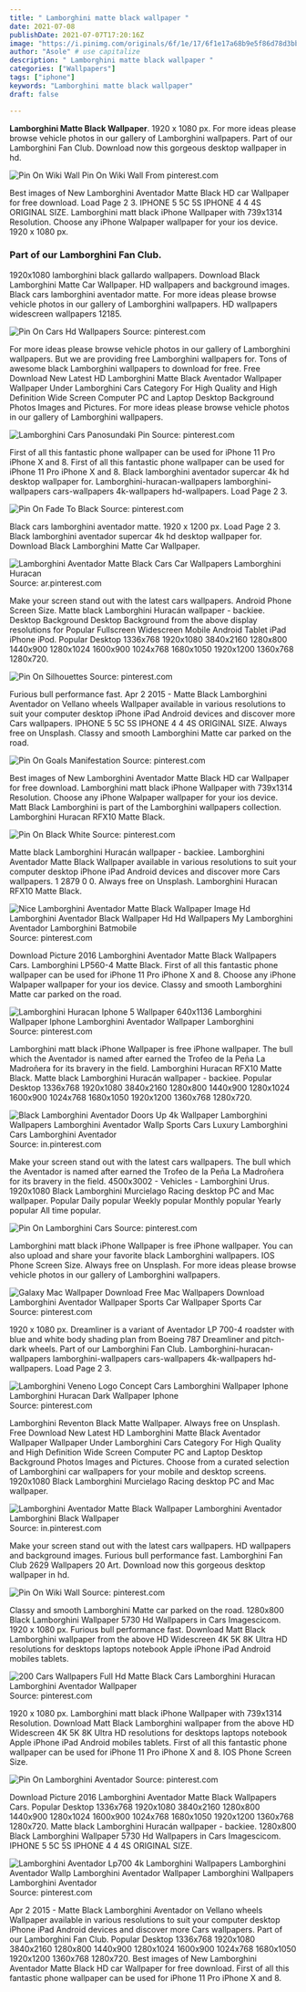 ```yaml
---
title: " Lamborghini matte black wallpaper "
date: 2021-07-08
publishDate: 2021-07-07T17:20:16Z
image: "https://i.pinimg.com/originals/6f/1e/17/6f1e17a68b9e5f86d78d3bb4437b7ec2.jpg"
author: "Asole" # use capitalize
description: " Lamborghini matte black wallpaper "
categories: ["Wallpapers"]
tags: ["iphone"]
keywords: "Lamborghini matte black wallpaper"
draft: false

---
```



**Lamborghini Matte Black Wallpaper**. 1920 x 1080 px. For more ideas please browse vehicle photos in our gallery of Lamborghini wallpapers. Part of our Lamborghini Fan Club. Download now this gorgeous desktop wallpaper in hd.

![Pin On Wiki Wall](https://i.pinimg.com/originals/7a/29/1b/7a291b062b00466fac2db7c0c7905c98.jpg "Pin On Wiki Wall")
Pin On Wiki Wall From pinterest.com


Best images of New Lamborghini Aventador Matte Black HD car Wallpaper for free download. Load Page 2 3. IPHONE 5 5C 5S IPHONE 4 4 4S ORIGINAL SIZE. Lamborghini matt black iPhone Wallpaper with 739x1314 Resolution. Choose any iPhone Walpaper wallpaper for your ios device. 1920 x 1080 px.

### Part of our Lamborghini Fan Club.

1920x1080 lamborghini black gallardo wallpapers. Download Black Lamborghini Matte Car Wallpaper. HD wallpapers and background images. Black cars lamborghini aventador matte. For more ideas please browse vehicle photos in our gallery of Lamborghini wallpapers. HD wallpapers widescreen wallpapers 12185.


![Pin On Cars Hd Wallpapers](https://i.pinimg.com/originals/c3/e6/4c/c3e64cad89dc95278f662f8b783c8897.jpg "Pin On Cars Hd Wallpapers")
Source: pinterest.com

For more ideas please browse vehicle photos in our gallery of Lamborghini wallpapers. But we are providing free Lamborghini wallpapers for. Tons of awesome black Lamborghini wallpapers to download for free. Free Download New Latest HD Lamborghini Matte Black Aventador Wallpaper Wallpaper Under Lamborghini Cars Category For High Quality and High Definition Wide Screen Computer PC and Laptop Desktop Background Photos Images and Pictures. For more ideas please browse vehicle photos in our gallery of Lamborghini wallpapers.

![Lamborghini Cars Panosundaki Pin](https://i.pinimg.com/736x/44/58/45/4458458375207776263143eb5b8b2242.jpg "Lamborghini Cars Panosundaki Pin")
Source: pinterest.com

First of all this fantastic phone wallpaper can be used for iPhone 11 Pro iPhone X and 8. First of all this fantastic phone wallpaper can be used for iPhone 11 Pro iPhone X and 8. Black lamborghini aventador supercar 4k hd desktop wallpaper for. Lamborghini-huracan-wallpapers lamborghini-wallpapers cars-wallpapers 4k-wallpapers hd-wallpapers. Load Page 2 3.

![Pin On Fade To Black](https://i.pinimg.com/originals/9e/35/c8/9e35c848f9cfe3a138e653ff3a470e60.jpg "Pin On Fade To Black")
Source: pinterest.com

Black cars lamborghini aventador matte. 1920 x 1200 px. Load Page 2 3. Black lamborghini aventador supercar 4k hd desktop wallpaper for. Download Black Lamborghini Matte Car Wallpaper.

![Lamborghini Aventador Matte Black Cars Car Wallpapers Lamborghini Huracan](https://i.pinimg.com/originals/45/de/31/45de31c94955da0c9e91c1110ab97a28.jpg "Lamborghini Aventador Matte Black Cars Car Wallpapers Lamborghini Huracan")
Source: ar.pinterest.com

Make your screen stand out with the latest cars wallpapers. Android Phone Screen Size. Matte black Lamborghini Huracán wallpaper - backiee. Desktop Background Desktop Background from the above display resolutions for Popular Fullscreen Widescreen Mobile Android Tablet iPad iPhone iPod. Popular Desktop 1336x768 1920x1080 3840x2160 1280x800 1440x900 1280x1024 1600x900 1024x768 1680x1050 1920x1200 1360x768 1280x720.

![Pin On Silhouettes](https://i.pinimg.com/736x/23/0f/7d/230f7dc42d7549c7b472507784924532.jpg "Pin On Silhouettes")
Source: pinterest.com

Furious bull performance fast. Apr 2 2015 - Matte Black Lamborghini Aventador on Vellano wheels Wallpaper available in various resolutions to suit your computer desktop iPhone iPad Android devices and discover more Cars wallpapers. IPHONE 5 5C 5S IPHONE 4 4 4S ORIGINAL SIZE. Always free on Unsplash. Classy and smooth Lamborghini Matte car parked on the road.

![Pin On Goals Manifestation](https://i.pinimg.com/originals/86/e1/3f/86e13f5026ce8abe63f22b633908bc66.jpg "Pin On Goals Manifestation")
Source: pinterest.com

Best images of New Lamborghini Aventador Matte Black HD car Wallpaper for free download. Lamborghini matt black iPhone Wallpaper with 739x1314 Resolution. Choose any iPhone Walpaper wallpaper for your ios device. Matt Black Lamborghini is part of the Lamborghini wallpapers collection. Lamborghini Huracan RFX10 Matte Black.

![Pin On Black White](https://i.pinimg.com/originals/49/29/4b/49294bc640feb830b86c18ab58bdbee9.jpg "Pin On Black White")
Source: pinterest.com

Matte black Lamborghini Huracán wallpaper - backiee. Lamborghini Aventador Matte Black Wallpaper available in various resolutions to suit your computer desktop iPhone iPad Android devices and discover more Cars wallpapers. 1 2879 0 0. Always free on Unsplash. Lamborghini Huracan RFX10 Matte Black.

![Nice Lamborghini Aventador Matte Black Wallpaper Image Hd Lamborghini Aventador Black Wallpaper Hd Hd Wallpapers My Lamborghini Aventador Lamborghini Batmobile](https://i.pinimg.com/originals/e0/44/71/e044718698c0afb0cb80d12886351a9b.jpg "Nice Lamborghini Aventador Matte Black Wallpaper Image Hd Lamborghini Aventador Black Wallpaper Hd Hd Wallpapers My Lamborghini Aventador Lamborghini Batmobile")
Source: pinterest.com

Download Picture 2016 Lamborghini Aventador Matte Black Wallpapers Cars. Lamborghini LP560-4 Matte Black. First of all this fantastic phone wallpaper can be used for iPhone 11 Pro iPhone X and 8. Choose any iPhone Walpaper wallpaper for your ios device. Classy and smooth Lamborghini Matte car parked on the road.

![Lamborghini Huracan Iphone 5 Wallpaper 640x1136 Lamborghini Wallpaper Iphone Lamborghini Aventador Wallpaper Lamborghini](https://i.pinimg.com/originals/e6/b3/ec/e6b3ece98de69e30bf6fdbd18103650e.png "Lamborghini Huracan Iphone 5 Wallpaper 640x1136 Lamborghini Wallpaper Iphone Lamborghini Aventador Wallpaper Lamborghini")
Source: pinterest.com

Lamborghini matt black iPhone Wallpaper is free iPhone wallpaper. The bull which the Aventador is named after earned the Trofeo de la Peña La Madroñera for its bravery in the field. Lamborghini Huracan RFX10 Matte Black. Matte black Lamborghini Huracán wallpaper - backiee. Popular Desktop 1336x768 1920x1080 3840x2160 1280x800 1440x900 1280x1024 1600x900 1024x768 1680x1050 1920x1200 1360x768 1280x720.

![Black Lamborghini Aventador Doors Up 4k Wallpaper Lamborghini Wallpapers Lamborghini Aventador Wallp Sports Cars Luxury Lamborghini Cars Lamborghini Aventador](https://i.pinimg.com/originals/e4/25/62/e425626ffb270a4b65b72ce4451c4d4a.jpg "Black Lamborghini Aventador Doors Up 4k Wallpaper Lamborghini Wallpapers Lamborghini Aventador Wallp Sports Cars Luxury Lamborghini Cars Lamborghini Aventador")
Source: in.pinterest.com

Make your screen stand out with the latest cars wallpapers. The bull which the Aventador is named after earned the Trofeo de la Peña La Madroñera for its bravery in the field. 4500x3002 - Vehicles - Lamborghini Urus. 1920x1080 Black Lamborghini Murcielago Racing desktop PC and Mac wallpaper. Popular Daily popular Weekly popular Monthly popular Yearly popular All time popular.

![Pin On Lamborghini Cars](https://i.pinimg.com/originals/ee/fd/38/eefd380a720d32ed8a53fa2d68516a28.jpg "Pin On Lamborghini Cars")
Source: pinterest.com

Lamborghini matt black iPhone Wallpaper is free iPhone wallpaper. You can also upload and share your favorite black Lamborghini wallpapers. IOS Phone Screen Size. Always free on Unsplash. For more ideas please browse vehicle photos in our gallery of Lamborghini wallpapers.

![Galaxy Mac Wallpaper Download Free Mac Wallpapers Download Lamborghini Aventador Wallpaper Sports Car Wallpaper Sports Car](https://i.pinimg.com/originals/c1/b4/6e/c1b46eec2af8c2835a6090b90b6fcdd0.jpg "Galaxy Mac Wallpaper Download Free Mac Wallpapers Download Lamborghini Aventador Wallpaper Sports Car Wallpaper Sports Car")
Source: pinterest.com

1920 x 1080 px. Dreamliner is a variant of Aventador LP 700-4 roadster with blue and white body shading plan from Boeing 787 Dreamliner and pitch-dark wheels. Part of our Lamborghini Fan Club. Lamborghini-huracan-wallpapers lamborghini-wallpapers cars-wallpapers 4k-wallpapers hd-wallpapers. Load Page 2 3.

![Lamborghini Veneno Logo Concept Cars Lamborghini Wallpaper Iphone Lamborghini Huracan Dark Wallpaper Iphone](https://i.pinimg.com/originals/09/3f/86/093f86989a6e434fbdf9697affa7594b.jpg "Lamborghini Veneno Logo Concept Cars Lamborghini Wallpaper Iphone Lamborghini Huracan Dark Wallpaper Iphone")
Source: pinterest.com

Lamborghini Reventon Black Matte Wallpaper. Always free on Unsplash. Free Download New Latest HD Lamborghini Matte Black Aventador Wallpaper Wallpaper Under Lamborghini Cars Category For High Quality and High Definition Wide Screen Computer PC and Laptop Desktop Background Photos Images and Pictures. Choose from a curated selection of Lamborghini car wallpapers for your mobile and desktop screens. 1920x1080 Black Lamborghini Murcielago Racing desktop PC and Mac wallpaper.

![Lamborghini Aventador Matte Black Wallpaper Lamborghini Aventador Lamborghini Black Wallpaper](https://i.pinimg.com/originals/2d/fd/02/2dfd02bf9f47436146e326f848c8a73e.jpg "Lamborghini Aventador Matte Black Wallpaper Lamborghini Aventador Lamborghini Black Wallpaper")
Source: in.pinterest.com

Make your screen stand out with the latest cars wallpapers. HD wallpapers and background images. Furious bull performance fast. Lamborghini Fan Club 2629 Wallpapers 20 Art. Download now this gorgeous desktop wallpaper in hd.

![Pin On Wiki Wall](https://i.pinimg.com/originals/7a/29/1b/7a291b062b00466fac2db7c0c7905c98.jpg "Pin On Wiki Wall")
Source: pinterest.com

Classy and smooth Lamborghini Matte car parked on the road. 1280x800 Black Lamborghini Wallpaper 5730 Hd Wallpapers in Cars Imagescicom. 1920 x 1080 px. Furious bull performance fast. Download Matt Black Lamborghini wallpaper from the above HD Widescreen 4K 5K 8K Ultra HD resolutions for desktops laptops notebook Apple iPhone iPad Android mobiles tablets.

![200 Cars Wallpapers Full Hd Matte Black Cars Lamborghini Huracan Lamborghini Aventador Wallpaper](https://i.pinimg.com/474x/09/9c/19/099c199445fd56e6f46accc0b517e4ce.jpg "200 Cars Wallpapers Full Hd Matte Black Cars Lamborghini Huracan Lamborghini Aventador Wallpaper")
Source: pinterest.com

1920 x 1080 px. Lamborghini matt black iPhone Wallpaper with 739x1314 Resolution. Download Matt Black Lamborghini wallpaper from the above HD Widescreen 4K 5K 8K Ultra HD resolutions for desktops laptops notebook Apple iPhone iPad Android mobiles tablets. First of all this fantastic phone wallpaper can be used for iPhone 11 Pro iPhone X and 8. IOS Phone Screen Size.

![Pin On Lamborghini Aventador](https://i.pinimg.com/originals/4b/29/ee/4b29eedbf441a964a03f52bb578dbf44.jpg "Pin On Lamborghini Aventador")
Source: pinterest.com

Download Picture 2016 Lamborghini Aventador Matte Black Wallpapers Cars. Popular Desktop 1336x768 1920x1080 3840x2160 1280x800 1440x900 1280x1024 1600x900 1024x768 1680x1050 1920x1200 1360x768 1280x720. Matte black Lamborghini Huracán wallpaper - backiee. 1280x800 Black Lamborghini Wallpaper 5730 Hd Wallpapers in Cars Imagescicom. IPHONE 5 5C 5S IPHONE 4 4 4S ORIGINAL SIZE.

![Lamborghini Aventador Lp700 4k Lamborghini Wallpapers Lamborghini Aventador Wallp Lamborghini Aventador Wallpaper Lamborghini Wallpapers Lamborghini Aventador](https://i.pinimg.com/originals/6f/1e/17/6f1e17a68b9e5f86d78d3bb4437b7ec2.jpg "Lamborghini Aventador Lp700 4k Lamborghini Wallpapers Lamborghini Aventador Wallp Lamborghini Aventador Wallpaper Lamborghini Wallpapers Lamborghini Aventador")
Source: pinterest.com

Apr 2 2015 - Matte Black Lamborghini Aventador on Vellano wheels Wallpaper available in various resolutions to suit your computer desktop iPhone iPad Android devices and discover more Cars wallpapers. Part of our Lamborghini Fan Club. Popular Desktop 1336x768 1920x1080 3840x2160 1280x800 1440x900 1280x1024 1600x900 1024x768 1680x1050 1920x1200 1360x768 1280x720. Best images of New Lamborghini Aventador Matte Black HD car Wallpaper for free download. First of all this fantastic phone wallpaper can be used for iPhone 11 Pro iPhone X and 8.

